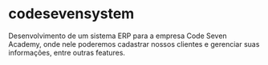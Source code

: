 # codesevensystem
Desenvolvimento de um sistema ERP para a empresa Code Seven Academy, onde nele poderemos cadastrar nossos clientes e gerenciar suas informações, entre outras features.
